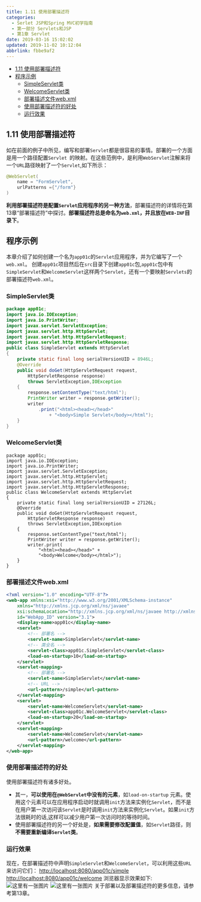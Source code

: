 ```yaml
---
title: 1.11 使用部署描述符
categories: 
  - Serlet JSP和Spring MVC初学指南
  - 第一部分 Servlets和JSP
  - 第1章 Servlet
date: 2019-03-16 15:02:02
updated: 2019-11-02 10:12:04
abbrlink: fbbe9af2
---
```

<div id='my_toc'>

- [1.11 使用部署描述符](/JavaReadingNotes/fbbe9af2/#1-11-使用部署描述符)
- [程序示例](/JavaReadingNotes/fbbe9af2/#程序示例)
    - [SimpleServlet类](/JavaReadingNotes/fbbe9af2/#SimpleServlet类)
    - [WelcomeServlet类](/JavaReadingNotes/fbbe9af2/#WelcomeServlet类)
    - [部署描述文件web.xml](/JavaReadingNotes/fbbe9af2/#部署描述文件web-xml)
    - [使用部署描述符的好处](/JavaReadingNotes/fbbe9af2/#使用部署描述符的好处)
    - [运行效果](/JavaReadingNotes/fbbe9af2/#运行效果)

</div>
<!--more-->
<script>if (navigator.platform.toLowerCase() == 'win32'){document.getElementById('my_toc').style.display = 'none';}</script>

<!--end-->
<!--SSTStart-->
## 1.11 使用部署描述符 ##
如在前面的例子中所见，编写和部署`Servlet`都是很容易的事情。部署的一个方面是用一个路径配置`Servlet `的映射。在这些范例中，是利用`WebServlet`注解来将一个`URL`路径映射了一个`Servlet`,如下所示：
```java
@WebServlet(
    name = "FormServlet",
    urlPatterns ={"/form"}
)
```
**利用部署描述符是配置`Servlet`应用程序的另一种方法**，部署描述符的详情将在第13章“部署描述符”中探讨。**部署描述符总是命名为`web.xml`，并且放在`WEB-INF`目录下**。
<!--SSTStop-->
## 程序示例 ##
本章介绍了如何创建一个名为`app01c`的`Servlet`应用程序，并为它编写了一个`web.xml`。
创建`app01c`项目然后在`src`目录下创建`app01c`包,`app01c`包中有`SimpleServlet`和`WelcomeServlet`这样两个`Servlet`，还有一个要映射`Servlets`的部署描述符`web.xml`。
### SimpleServlet类 ###
```java
package app01c;
import java.io.IOException;
import java.io.PrintWriter;
import javax.servlet.ServletException;
import javax.servlet.http.HttpServlet;
import javax.servlet.http.HttpServletRequest;
import javax.servlet.http.HttpServletResponse;
public class SimpleServlet extends HttpServlet
{
    private static final long serialVersionUID = 8946L;
    @Override
    public void doGet(HttpServletRequest request,
        HttpServletResponse response)
        throws ServletException,IOException
    {
        response.setContentType("text/html");
        PrintWriter writer = response.getWriter();
        writer
            .print("<html><head></head>"
                + "<body>Simple Servlet</body></html");
    }
}
```
### WelcomeServlet类 ###
```j\
package app01c;
import java.io.IOException;
import java.io.PrintWriter;
import javax.servlet.ServletException;
import javax.servlet.http.HttpServlet;
import javax.servlet.http.HttpServletRequest;
import javax.servlet.http.HttpServletResponse;
public class WelcomeServlet extends HttpServlet
{
    private static final long serialVersionUID = 27126L;
    @Override
    public void doGet(HttpServletRequest request,
        HttpServletResponse response)
        throws ServletException,IOException
    {
        response.setContentType("text/html");
        PrintWriter writer = response.getWriter();
        writer.print(
            "<html><head></head>" +
            "<body>Welcome</body></html>");
    }
}
```
### 部署描述文件web.xml ###
```xml
<?xml version="1.0" encoding="UTF-8"?>
<web-app xmlns:xsi="http://www.w3.org/2001/XMLSchema-instance"
    xmlns="http://xmlns.jcp.org/xml/ns/javaee"
    xsi:schemaLocation="http://xmlns.jcp.org/xml/ns/javaee http://xmlns.jcp.org/xml/ns/javaee/web-app_3_1.xsd"
    id="WebApp_ID" version="3.1">
    <display-name>app01c</display-name>
    <servlet>
        <!-- 部署名 -->
        <servlet-name>SimpleServlet</servlet-name>
        <!-- 类全名 -->
        <servlet-class>app01c.SimpleServlet</servlet-class>
        <load-on-startup>10</load-on-startup>
    </servlet>
    <servlet-mapping>
        <!-- 部署名 -->
        <servlet-name>SimpleServlet</servlet-name>
        <!-- URL -->
        <url-pattern>/simple</url-pattern>
    </servlet-mapping>
    <servlet>
        <servlet-name>WelcomeServlet</servlet-name>
        <servlet-class>app01c.WelcomeServlet</servlet-class>
        <load-on-startup>20</load-on-startup>
    </servlet>
    <servlet-mapping>
        <servlet-name>WelcomeServlet</servlet-name>
        <url-pattern>/welcome</url-pattern>
    </servlet-mapping>
</web-app>
```
<!--SSTStart-->
### 使用部署描述符的好处 ###
使用部署描述符有诸多好处。
- 其一，**可以使用在`@WebServlet`中没有的元素**，如`load-on-startup` 元素。使用这个元素可以在应用程序启动时就调用`init`方法来实例化`Servlet`，而不是在用户第一次访问该`Servlet`是时调用`init`方法来实例化`Servlet`。如果`init`方法很耗时的话,这样可以减少用户第一次访问时的等待时间。
- 使用部署描述符的另一个好处是，**如果需要修改配置值**，如`Servlet`路径，则**不需要重新编译`Servlet`类**。
<!--SSTStop-->

### 运行效果 ###
现在，在部署描述符中声明`SimpleServlet`和`WelcomeServlet`，可以利用这些`URL`来访问它们：
 [http://localhost:8080/app01c/simple](http://localhost:8080/app01c/simple)
[http://localhost:8080/app01c/welcome](http://localhost:8080/app01c/welcome)
浏览器显示效果如下:
![这里有一张图片](https://image-1257720033.cos.ap-shanghai.myqcloud.com/blog/readbooknote/ServlerJSPAndSpring%20MVCChuXueZhiNan/Chapter1/3.png)
![这里有一张图片](https://image-1257720033.cos.ap-shanghai.myqcloud.com/blog/readbooknote/ServlerJSPAndSpring%20MVCChuXueZhiNan/Chapter1/4.png)
关于部署以及部署描述符的更多信息，请参考第13章。

